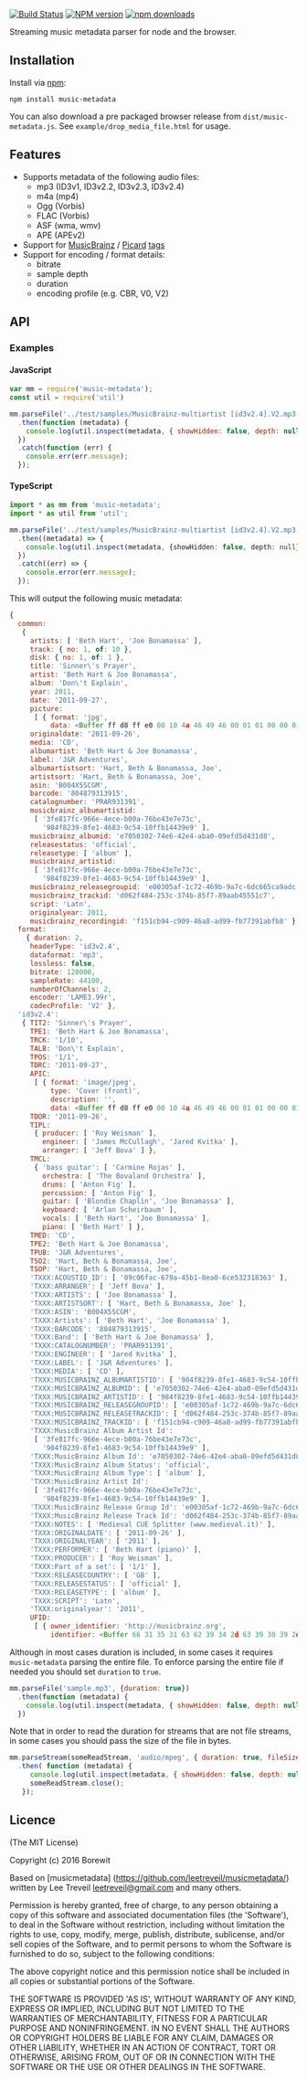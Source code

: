 [![Build Status][travis-image]][travis-url] [![NPM version][npm-image]][npm-url] [![npm downloads][npm-downloads-image]][npm-url]

Streaming music metadata parser for node and the browser.

## Installation
Install via [npm](http://npmjs.org):

```
npm install music-metadata
```

You can also download a pre packaged browser release from `dist/music-metadata.js`.
See `example/drop_media_file.html` for usage.

## Features

* Supports metadata of the following audio files:
  * mp3 (ID3v1, ID3v2.2, ID3v2.3, ID3v2.4)
  * m4a (mp4)
  * Ogg (Vorbis)
  * FLAC (Vorbis)
  * ASF (wma, wmv)
  * APE (APEv2)
* Support for [MusicBrainz](https://pages.github.com/) / [Picard](https://picard.musicbrainz.org/) [tags](https://picard.musicbrainz.org/docs/tags/)
* Support for encoding / format details:
  * bitrate
  * sample depth
  * duration
  * encoding profile (e.g. CBR, V0, V2)
  

## API

### Examples

#### JavaScript
```javascript
var mm = require('music-metadata');
const util = require('util')

mm.parseFile('../test/samples/MusicBrainz-multiartist [id3v2.4].V2.mp3')
  .then(function (metadata) {
    console.log(util.inspect(metadata, { showHidden: false, depth: null }));
  })
  .catch(function (err) {
    console.err(err.message);
  });
```

#### TypeScript
```TypeScript
import * as mm from 'music-metadata';
import * as util from 'util';

mm.parseFile('../test/samples/MusicBrainz-multiartist [id3v2.4].V2.mp3')
  .then((metadata) => {
    console.log(util.inspect(metadata, {showHidden: false, depth: null}));
  })
  .catch((err) => {
    console.error(err.message);
  });
```

This will output the following music metadata:

```javascript
{ 
  common: 
   { 
     artists: [ 'Beth Hart', 'Joe Bonamassa' ],
     track: { no: 1, of: 10 },
     disk: { no: 1, of: 1 },
     title: 'Sinner\'s Prayer',
     artist: 'Beth Hart & Joe Bonamassa',
     album: 'Don\'t Explain',
     year: 2011,
     date: '2011-09-27',
     picture: 
      [ { format: 'jpg',
          data: <Buffer ff d8 ff e0 00 10 4a 46 49 46 00 01 01 00 00 01 00 01 00 00 ff db 00 43 00 03 02 02 03 02 02 03 03 03 03 04 03 03 04 05 08 05 05 04 04 05 0a 07 07 06 ... > } ],
     originaldate: '2011-09-26',
     media: 'CD',
     albumartist: 'Beth Hart & Joe Bonamassa',
     label: 'J&R Adventures',
     albumartistsort: 'Hart, Beth & Bonamassa, Joe',
     artistsort: 'Hart, Beth & Bonamassa, Joe',
     asin: 'B004X5SCGM',
     barcode: '804879313915',
     catalognumber: 'PRAR931391',
     musicbrainz_albumartistid: 
      [ '3fe817fc-966e-4ece-b00a-76be43e7e73c',
        '984f8239-8fe1-4683-9c54-10ffb14439e9' ],
     musicbrainz_albumid: 'e7050302-74e6-42e4-aba0-09efd5d431d8',
     releasestatus: 'official',
     releasetype: [ 'album' ],
     musicbrainz_artistid: 
      [ '3fe817fc-966e-4ece-b00a-76be43e7e73c',
        '984f8239-8fe1-4683-9c54-10ffb14439e9' ],
     musicbrainz_releasegroupid: 'e00305af-1c72-469b-9a7c-6dc665ca9adc',
     musicbrainz_trackid: 'd062f484-253c-374b-85f7-89aab45551c7',
     script: 'Latn',
     originalyear: 2011,
     musicbrainz_recordingid: 'f151cb94-c909-46a8-ad99-fb77391abfb8' },
  format: 
    { duration: 2,
     headerType: 'id3v2.4',
     dataformat: 'mp3',
     lossless: false,
     bitrate: 128000,
     sampleRate: 44100,
     numberOfChannels: 2,
     encoder: 'LAME3.99r',
     codecProfile: 'V2' },
  'id3v2.4': 
   { TIT2: 'Sinner\'s Prayer',
     TPE1: 'Beth Hart & Joe Bonamassa',
     TRCK: '1/10',
     TALB: 'Don\'t Explain',
     TPOS: '1/1',
     TDRC: '2011-09-27',
     APIC: 
      [ { format: 'image/jpeg',
          type: 'Cover (front)',
          description: '',
          data: <Buffer ff d8 ff e0 00 10 4a 46 49 46 00 01 01 00 00 01 00 01 00 00 ff db 00 43 00 03 02 02 03 02 02 03 03 03 03 04 03 03 04 05 08 05 05 04 04 05 0a 07 07 06 ... > } ],
     TDOR: '2011-09-26',
     TIPL: 
      { producer: [ 'Roy Weisman' ],
        engineer: [ 'James McCullagh', 'Jared Kvitka' ],
        arranger: [ 'Jeff Bova' ] },
     TMCL: 
      { 'bass guitar': [ 'Carmine Rojas' ],
        orchestra: [ 'The Bovaland Orchestra' ],
        drums: [ 'Anton Fig' ],
        percussion: [ 'Anton Fig' ],
        guitar: [ 'Blondie Chaplin', 'Joe Bonamassa' ],
        keyboard: [ 'Arlan Scheirbaum' ],
        vocals: [ 'Beth Hart', 'Joe Bonamassa' ],
        piano: [ 'Beth Hart' ] },
     TMED: 'CD',
     TPE2: 'Beth Hart & Joe Bonamassa',
     TPUB: 'J&R Adventures',
     TSO2: 'Hart, Beth & Bonamassa, Joe',
     TSOP: 'Hart, Beth & Bonamassa, Joe',
     'TXXX:ACOUSTID_ID': [ '09c06fac-679a-45b1-8ea0-6ce532318363' ],
     'TXXX:ARRANGER': [ 'Jeff Bova' ],
     'TXXX:ARTISTS': [ 'Joe Bonamassa' ],
     'TXXX:ARTISTSORT': [ 'Hart, Beth & Bonamassa, Joe' ],
     'TXXX:ASIN': 'B004X5SCGM',
     'TXXX:Artists': [ 'Beth Hart', 'Joe Bonamassa' ],
     'TXXX:BARCODE': '804879313915',
     'TXXX:Band': [ 'Beth Hart & Joe Bonamassa' ],
     'TXXX:CATALOGNUMBER': 'PRAR931391',
     'TXXX:ENGINEER': [ 'Jared Kvitka' ],
     'TXXX:LABEL': [ 'J&R Adventures' ],
     'TXXX:MEDIA': [ 'CD' ],
     'TXXX:MUSICBRAINZ_ALBUMARTISTID': [ '984f8239-8fe1-4683-9c54-10ffb14439e9' ],
     'TXXX:MUSICBRAINZ_ALBUMID': [ 'e7050302-74e6-42e4-aba0-09efd5d431d8' ],
     'TXXX:MUSICBRAINZ_ARTISTID': [ '984f8239-8fe1-4683-9c54-10ffb14439e9' ],
     'TXXX:MUSICBRAINZ_RELEASEGROUPID': [ 'e00305af-1c72-469b-9a7c-6dc665ca9adc' ],
     'TXXX:MUSICBRAINZ_RELEASETRACKID': [ 'd062f484-253c-374b-85f7-89aab45551c7' ],
     'TXXX:MUSICBRAINZ_TRACKID': [ 'f151cb94-c909-46a8-ad99-fb77391abfb8' ],
     'TXXX:MusicBrainz Album Artist Id': 
      [ '3fe817fc-966e-4ece-b00a-76be43e7e73c',
        '984f8239-8fe1-4683-9c54-10ffb14439e9' ],
     'TXXX:MusicBrainz Album Id': 'e7050302-74e6-42e4-aba0-09efd5d431d8',
     'TXXX:MusicBrainz Album Status': 'official',
     'TXXX:MusicBrainz Album Type': [ 'album' ],
     'TXXX:MusicBrainz Artist Id': 
      [ '3fe817fc-966e-4ece-b00a-76be43e7e73c',
        '984f8239-8fe1-4683-9c54-10ffb14439e9' ],
     'TXXX:MusicBrainz Release Group Id': 'e00305af-1c72-469b-9a7c-6dc665ca9adc',
     'TXXX:MusicBrainz Release Track Id': 'd062f484-253c-374b-85f7-89aab45551c7',
     'TXXX:NOTES': [ 'Medieval CUE Splitter (www.medieval.it)' ],
     'TXXX:ORIGINALDATE': [ '2011-09-26' ],
     'TXXX:ORIGINALYEAR': [ '2011' ],
     'TXXX:PERFORMER': [ 'Beth Hart (piano)' ],
     'TXXX:PRODUCER': [ 'Roy Weisman' ],
     'TXXX:Part of a set': [ '1/1' ],
     'TXXX:RELEASECOUNTRY': [ 'GB' ],
     'TXXX:RELEASESTATUS': [ 'official' ],
     'TXXX:RELEASETYPE': [ 'album' ],
     'TXXX:SCRIPT': 'Latn',
     'TXXX:originalyear': '2011',
     UFID: 
      [ { owner_identifier: 'http://musicbrainz.org',
          identifier: <Buffer 66 31 35 31 63 62 39 34 2d 63 39 30 39 2d 34 36 61 38 2d 61 64 39 39 2d 66 62 37 37 33 39 31 61 62 66 62 38> } ] } }
```


Although in most cases duration is included, in some cases it requires `music-metadata` parsing the entire file.
To enforce parsing the entire file if needed you should set `duration` to `true`.
```javascript
mm.parseFile('sample.mp3', {duration: true})
  .then(function (metadata) {
    console.log(util.inspect(metadata, { showHidden: false, depth: null }));
  })
```

Note that in order to read the duration for streams that are not file streams, in some cases you should pass the size of the file in bytes.
```javascript
mm.parseStream(someReadStream, 'audio/mpeg', { duration: true, fileSize: 26838 })
  .then( function (metadata) {
     console.log(util.inspect(metadata, { showHidden: false, depth: null }));
     someReadStream.close();
   });
```

Licence
-----------------

(The MIT License)

Copyright (c) 2016 Borewit

Based on [musicmetadata] (https://github.com/leetreveil/musicmetadata/) written by Lee Treveil <leetreveil@gmail.com> and many others.

Permission is hereby granted, free of charge, to any person obtaining a copy of this software and associated documentation files (the 'Software'), to deal in the Software without restriction, including without limitation the rights to use, copy, modify, merge, publish, distribute, sublicense, and/or sell copies of the Software, and to permit persons to whom the Software is furnished to do so, subject to the following conditions:

The above copyright notice and this permission notice shall be included in all copies or substantial portions of the Software.

THE SOFTWARE IS PROVIDED 'AS IS', WITHOUT WARRANTY OF ANY KIND, EXPRESS OR IMPLIED, INCLUDING BUT NOT LIMITED TO THE WARRANTIES OF MERCHANTABILITY, FITNESS FOR A PARTICULAR PURPOSE AND NONINFRINGEMENT. IN NO EVENT SHALL THE AUTHORS OR COPYRIGHT HOLDERS BE LIABLE FOR ANY CLAIM, DAMAGES OR OTHER LIABILITY, WHETHER IN AN ACTION OF CONTRACT, TORT OR OTHERWISE, ARISING FROM, OUT OF OR IN CONNECTION WITH THE SOFTWARE OR THE USE OR OTHER DEALINGS IN THE SOFTWARE.

[npm-url]: https://npmjs.org/package/music-metadata
[npm-image]: https://badge.fury.io/js/music-metadata.svg
[npm-downloads-image]: http://img.shields.io/npm/dm/music-metadata.svg

[travis-url]: https://travis-ci.org/Borewit/music-metadata
[travis-image]: https://travis-ci.org/Borewit/music-metadata.svg?branch=master
